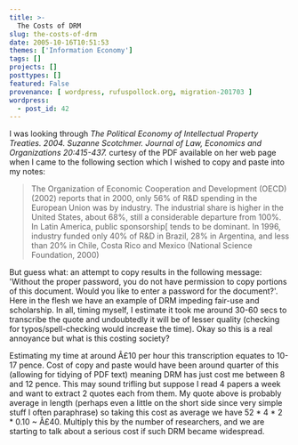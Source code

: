```yaml
---
title: >-
  The Costs of DRM
slug: the-costs-of-drm
date: 2005-10-16T10:51:53
themes: ['Information Economy']
tags: []
projects: []
posttypes: []
featured: False
provenance: [ wordpress, rufuspollock.org, migration-201703 ]
wordpress:
  - post_id: 42
---
```


<p>
  I was looking through <em>The Political Economy of Intellectual Property Treaties. 2004. Suzanne Scotchmer. Journal of Law, Economics and Organizations 20:415-437.</em> curtesy of the PDF available on her web page when I came to the following section which I wished to copy and paste into my notes:
</p>
<blockquote>
<p>
  The Organization of Economic Cooperation and Development (OECD) (2002) reports that in 2000, only 56% of R&amp;D spending in the European Union was by industry. The industrial share is higher in the United States, about 68%, still a considerable departure from 100%. In Latin America, public sponsorship[ tends to be dominant. In 1996, industry funded only 40% of R&amp;D in Brazil, 28% in Argentina, and less than 20% in Chile, Costa Rico and Mexico (National Science Foundation, 2000)
</p>
</blockquote>
<p>
  But guess what: an attempt to copy results in the following message: 'Without the proper password, you do not have permission to copy portions of this document. Would you like to enter a password for the document?'. Here in the flesh we have an example of DRM impeding fair-use and scholarship. In all, timing myself, I estimate it took me around 30-60 secs to transcribe the quote and undoubtedly it will be of lesser quality (checking for typos/spell-checking would increase the time). Okay so this is a real annoyance but what is this costing society?
</p>
<p>
  Estimating my time at around Â£10 per hour this transcription equates to 10-17 pence. Cost of copy and paste would have been around quarter of this (allowing for tidying of PDF text) meaning DRM has just cost me between 8 and 12 pence. This may sound trifling but suppose I read 4 papers a week and want to extract 2 quotes each from them. My quote above is probably average in length (perhaps even a little on the short side since very simple stuff I often paraphrase) so taking this cost as average we have 52 * 4 * 2 * 0.10 ~ Â£40. Multiply this by the number of researchers, and we are starting to talk about a serious cost if such DRM became widespread.
</p>

